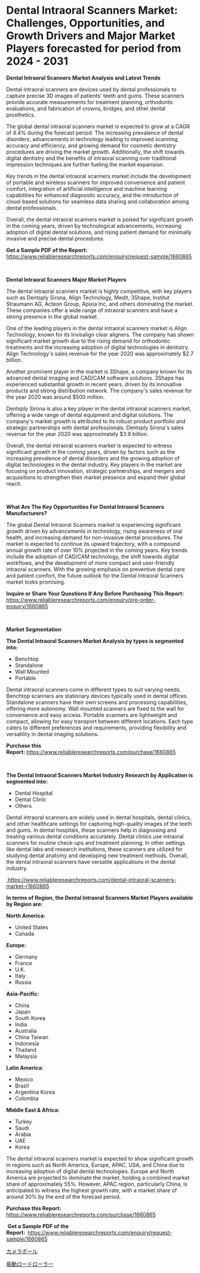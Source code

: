 <p><h1>Dental Intraoral Scanners Market: Challenges, Opportunities, and Growth Drivers and Major Market Players forecasted for period from 2024 - 2031</h1></p><p><strong>Dental Intraoral Scanners Market Analysis and Latest Trends</strong></p>
<p><p>Dental intraoral scanners are devices used by dental professionals to capture precise 3D images of patients' teeth and gums. These scanners provide accurate measurements for treatment planning, orthodontic evaluations, and fabrication of crowns, bridges, and other dental prosthetics.</p><p>The global dental intraoral scanners market is expected to grow at a CAGR of 4.4% during the forecast period. The increasing prevalence of dental disorders, advancements in technology leading to improved scanning accuracy and efficiency, and growing demand for cosmetic dentistry procedures are driving the market growth. Additionally, the shift towards digital dentistry and the benefits of intraoral scanning over traditional impression techniques are further fueling the market expansion.</p><p>Key trends in the dental intraoral scanners market include the development of portable and wireless scanners for improved convenience and patient comfort, integration of artificial intelligence and machine learning capabilities for enhanced diagnostic accuracy, and the introduction of cloud-based solutions for seamless data sharing and collaboration among dental professionals.</p><p>Overall, the dental intraoral scanners market is poised for significant growth in the coming years, driven by technological advancements, increasing adoption of digital dental solutions, and rising patient demand for minimally invasive and precise dental procedures.</p></p>
<p><strong>Get a Sample PDF of the Report:&nbsp;</strong> <a href="https://www.reliableresearchreports.com/enquiry/request-sample/1660865">https://www.reliableresearchreports.com/enquiry/request-sample/1660865</a></p>
<p>&nbsp;</p>
<p><strong>Dental Intraoral Scanners Major Market Players</strong></p>
<p><p>The dental intraoral scanners market is highly competitive, with key players such as Dentsply Sirona, Align Technology, Medit, 3Shape, Institut Straumann AG, Acteon Group, Apixia Inc, and others dominating the market. These companies offer a wide range of intraoral scanners and have a strong presence in the global market.</p><p>One of the leading players in the dental intraoral scanners market is Align Technology, known for its Invisalign clear aligners. The company has shown significant market growth due to the rising demand for orthodontic treatments and the increasing adoption of digital technologies in dentistry. Align Technology's sales revenue for the year 2020 was approximately $2.7 billion.</p><p>Another prominent player in the market is 3Shape, a company known for its advanced dental imaging and CAD/CAM software solutions. 3Shape has experienced substantial growth in recent years, driven by its innovative products and strong distribution network. The company's sales revenue for the year 2020 was around $500 million.</p><p>Dentsply Sirona is also a key player in the dental intraoral scanners market, offering a wide range of dental equipment and digital solutions. The company's market growth is attributed to its robust product portfolio and strategic partnerships with dental professionals. Dentsply Sirona's sales revenue for the year 2020 was approximately $3.9 billion.</p><p>Overall, the dental intraoral scanners market is expected to witness significant growth in the coming years, driven by factors such as the increasing prevalence of dental disorders and the growing adoption of digital technologies in the dental industry. Key players in the market are focusing on product innovation, strategic partnerships, and mergers and acquisitions to strengthen their market presence and expand their global reach.</p></p>
<p>&nbsp;</p>
<p><strong>What Are The Key Opportunities For Dental Intraoral Scanners Manufacturers?</strong></p>
<p><p>The global Dental Intraoral Scanners market is experiencing significant growth driven by advancements in technology, rising awareness of oral health, and increasing demand for non-invasive dental procedures. The market is expected to continue its upward trajectory, with a compound annual growth rate of over 10% projected in the coming years. Key trends include the adoption of CAD/CAM technology, the shift towards digital workflows, and the development of more compact and user-friendly intraoral scanners. With the growing emphasis on preventive dental care and patient comfort, the future outlook for the Dental Intraoral Scanners market looks promising.</p></p>
<p><strong>Inquire or Share Your Questions If Any Before Purchasing This Report:</strong> <a href="https://www.reliableresearchreports.com/enquiry/pre-order-enquiry/1660865">https://www.reliableresearchreports.com/enquiry/pre-order-enquiry/1660865</a></p>
<p>&nbsp;</p>
<p><strong>Market Segmentation</strong></p>
<p><strong>The Dental Intraoral Scanners Market Analysis by types is segmented into:</strong></p>
<p><ul><li>Benchtop</li><li>Standalone</li><li>Wall Mounted</li><li>Portable</li></ul></p>
<p><p>Dental intraoral scanners come in different types to suit varying needs. Benchtop scanners are stationary devices typically used in dental offices. Standalone scanners have their own screens and processing capabilities, offering more autonomy. Wall mounted scanners are fixed to the wall for convenience and easy access. Portable scanners are lightweight and compact, allowing for easy transport between different locations. Each type caters to different preferences and requirements, providing flexibility and versatility in dental imaging solutions.</p></p>
<p><strong>Purchase this Report:&nbsp;</strong><a href="https://www.reliableresearchreports.com/purchase/1660865">https://www.reliableresearchreports.com/purchase/1660865</a></p>
<p>&nbsp;</p>
<p><strong>The Dental Intraoral Scanners Market Industry Research by Application is segmented into:</strong></p>
<p><ul><li>Dental Hospital</li><li>Dental Clinic</li><li>Others</li></ul></p>
<p><p>Dental intraoral scanners are widely used in dental hospitals, dental clinics, and other healthcare settings for capturing high-quality images of the teeth and gums. In dental hospitals, these scanners help in diagnosing and treating various dental conditions accurately. Dental clinics use intraoral scanners for routine check-ups and treatment planning. In other settings like dental labs and research institutions, these scanners are utilized for studying dental anatomy and developing new treatment methods. Overall, the dental intraoral scanners have versatile applications in the dental industry.</p></p>
<p><a href="https://www.reliableresearchreports.com/dental-intraoral-scanners-market-r1660865">&nbsp;https://www.reliableresearchreports.com/dental-intraoral-scanners-market-r1660865</a></p>
<p><strong>In terms of Region, the Dental Intraoral Scanners Market Players available by Region are:</strong></p>
<p>
    <p> <strong> North America: </strong>
        <ul>
            <li>United States</li>
            <li>Canada</li>
        </ul>
        </p> 
    <p> <strong> Europe: </strong>
        <ul>
            <li>Germany</li>
            <li>France</li>
            <li>U.K.</li>
            <li>Italy</li>
            <li>Russia</li>
        </ul>
        </p> 
    <p> <strong> Asia-Pacific: </strong>
        <ul>
            <li>China</li>
            <li>Japan</li>
            <li>South Korea</li>
            <li>India</li>
            <li>Australia</li>
            <li>China Taiwan</li>
            <li>Indonesia</li>
            <li>Thailand</li>
            <li>Malaysia</li>
        </ul>
        </p> 
    <p> <strong> Latin America: </strong>
        <ul>
            <li>Mexico</li>
            <li>Brazil</li>
            <li>Argentina Korea</li>
            <li>Colombia</li>
        </ul>
        </p> 
    <p> <strong> Middle East & Africa: </strong>
        <ul>
            <li>Turkey</li>
            <li>Saudi</li>
            <li>Arabia</li>
            <li>UAE</li>
            <li>Korea</li>
        </ul>
    </p>
    </p>
<p><p>The dental intraoral scanners market is expected to show significant growth in regions such as North America, Europe, APAC, USA, and China due to increasing adoption of digital dental technologies. Europe and North America are projected to dominate the market, holding a combined market share of approximately 55%. However, APAC region, particularly China, is anticipated to witness the highest growth rate, with a market share of around 30% by the end of the forecast period.</p></p>
<p><strong>Purchase this Report: </strong><a href="https://www.reliableresearchreports.com/purchase/1660865">https://www.reliableresearchreports.com/purchase/1660865</a></p>
<p>&nbsp;<strong>Get a Sample PDF of the Report:&nbsp;&nbsp;</strong><a href="https://www.reliableresearchreports.com/enquiry/request-sample/1660865">https://www.reliableresearchreports.com/enquiry/request-sample/1660865</a></p>
<p><strong></strong></p>
<p><p><a href="https://github.com/tanyaali3/Market-Research-Report-List-1/blob/main/827692550645.md">カメラポール</a></p><p><a href="https://github.com/DwightHuels1/Market-Research-Report-List-1/blob/main/843653050646.md">振動ロードローラー</a></p></p>